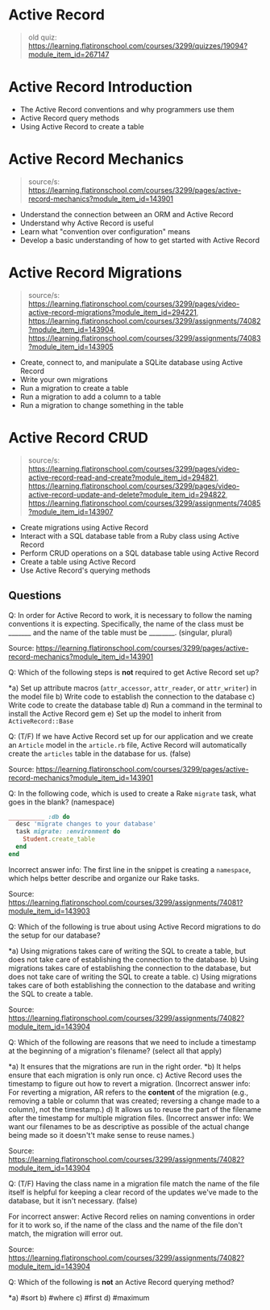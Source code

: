 # Active Record
> old quiz: https://learning.flatironschool.com/courses/3299/quizzes/19094?module_item_id=267147

# Active Record Introduction

* The Active Record conventions and why programmers use them
* Active Record query methods
* Using Active Record to create a table

# Active Record Mechanics
> source/s: https://learning.flatironschool.com/courses/3299/pages/active-record-mechanics?module_item_id=143901

* Understand the connection between an ORM and Active Record
* Understand why Active Record is useful
* Learn what "convention over configuration" means
* Develop a basic understanding of how to get started with Active Record

# Active Record Migrations 
> source/s: https://learning.flatironschool.com/courses/3299/pages/video-active-record-migrations?module_item_id=294221, https://learning.flatironschool.com/courses/3299/assignments/74082?module_item_id=143904, https://learning.flatironschool.com/courses/3299/assignments/74083?module_item_id=143905

* Create, connect to, and manipulate a SQLite database using Active Record
* Write your own migrations
* Run a migration to create a table
* Run a migration to add a column to a table
* Run a migration to change something in the table

# Active Record CRUD 
> source/s: https://learning.flatironschool.com/courses/3299/pages/video-active-record-read-and-create?module_item_id=294821, https://learning.flatironschool.com/courses/3299/pages/video-active-record-update-and-delete?module_item_id=294822, https://learning.flatironschool.com/courses/3299/assignments/74085?module_item_id=143907

* Create migrations using Active Record
* Interact with a SQL database table from a Ruby class using Active Record
* Perform CRUD operations on a SQL database table using Active Record
* Create a table using Active Record
* Use Active Record's querying methods

## Questions

Q: In order for Active Record to work, it is necessary to follow the naming conventions it is expecting. Specifically, the name of the class must be _______ and the name of the table must be ________. (singular, plural)

Source: https://learning.flatironschool.com/courses/3299/pages/active-record-mechanics?module_item_id=143901


Q: Which of the following steps is **not** required to get Active Record set up?

*a) Set up attribute macros (`attr_accessor`, `attr_reader`, or `attr_writer`) in the model file
b) Write code to establish the connection to the database
c) Write code to create the database table
d) Run a command in the terminal to install the Active Record gem
e) Set up the model to inherit from `ActiveRecord::Base`

Q: (T/F) If we have Active Record set up for our application and we create an `Article` model in the `article.rb` file, Active Record will automatically create the `articles` table in the database for us. (false)

Source: https://learning.flatironschool.com/courses/3299/pages/active-record-mechanics?module_item_id=143901


Q: In the following code, which is used to create a Rake `migrate` task, what
goes in the blank? (namespace)

```rb
__________ :db do
  desc 'migrate changes to your database'
  task migrate: :environment do
    Student.create_table
  end
end
```

Incorrect answer info: The first line in the snippet is creating a `namespace`, which helps better describe and organize our Rake tasks.

Source: https://learning.flatironschool.com/courses/3299/assignments/74081?module_item_id=143903


Q: Which of the following is true about using Active Record migrations to do the setup for our database?

*a) Using migrations takes care of writing the SQL to create a table, but does not take care of establishing the connection to the database.
b) Using migrations takes care of establishing the connection to the database, but does not take care of writing the SQL to create a table.
c) Using migrations takes care of both establishing the connection to the database and writing the SQL to create a table.

Source: https://learning.flatironschool.com/courses/3299/assignments/74082?module_item_id=143904


Q: Which of the following are reasons that we need to include a timestamp at the
beginning of a migration's filename? (select all that apply)

*a) It ensures that the migrations are run in the right order.
*b) It helps ensure that each migration is only run once.
c) Active Record uses the timestamp to figure out how to revert a migration. (Incorrect answer info: For reverting a migration, AR refers to the **content** of the migration (e.g., removing a table or column that was created; reversing a change made to a column), not the timestamp.)
d) It allows us to reuse the part of the filename after the timestamp for multiple migration files. (Incorrect answer info: We want our filenames to be as descriptive as possible of the actual change being made so it doesn't't make sense to reuse names.)

Source: https://learning.flatironschool.com/courses/3299/assignments/74082?module_item_id=143904


Q: (T/F) Having the class name in a migration file match the name of the file
itself is helpful for keeping a clear record of the updates we've made to the
database, but it isn't necessary. (false)

For incorrect answer: Active Record relies on naming conventions in order for it to work so, if the name of the class and the name of the file don't match, the migration will error out.

Source: https://learning.flatironschool.com/courses/3299/assignments/74082?module_item_id=143904


Q: Which of the following is **not** an Active Record querying method?

*a) #sort
b) #where
c) #first
d) #maximum


